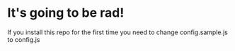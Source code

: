 It's going to be rad!
=====================

If you install this repo for the first time you need to change config.sample.js to config.js